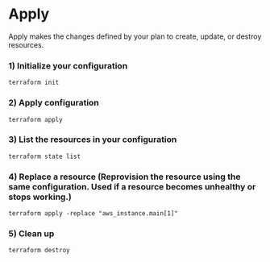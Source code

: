 # Apply

Apply makes the changes defined by your plan to create, update, or destroy resources.

### 1) Initialize your configuration

    terraform init

### 2) Apply configuration

    terraform apply

### 3) List the resources in your configuration

    terraform state list

### 4) Replace a resource (Reprovision the resource using the same configuration. Used if a resource becomes unhealthy or stops working.)

    terraform apply -replace "aws_instance.main[1]"

### 5) Clean up

    terraform destroy

